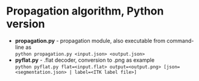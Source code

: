 # Propagation algorithm, Python version
* **propagation.py** - propagation module, also executable from command-line as  
`python propagation.py <input.json> <output.json>`
* **pyflat.py** - .flat decoder, conversion to .png as example  
`python pyflat.py flat=<input.flat> output=<output.png> [json=<segmentation.json> | label=<ITK label file>]`